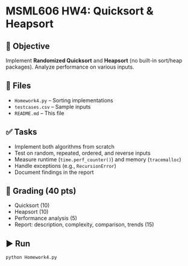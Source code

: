 # MSML606 HW4: Quicksort & Heapsort

## 📌 Objective
Implement **Randomized Quicksort** and **Heapsort** (no built-in sort/heap packages). Analyze performance on various inputs.

## 📁 Files
- `Homework4.py` – Sorting implementations  
- `testcases.csv` – Sample inputs  
- `README.md` – This file

## ✅ Tasks
- Implement both algorithms from scratch  
- Test on random, repeated, ordered, and reverse inputs  
- Measure runtime (`time.perf_counter()`) and memory (`tracemalloc`)  
- Handle exceptions (e.g., `RecursionError`)  
- Document findings in the report

## 🧪 Grading (40 pts)
- Quicksort (10)
- Heapsort (10)
- Performance analysis (5)
- Report: description, complexity, comparison, trends (15)

## ▶️ Run
```bash
python Homework4.py
```
